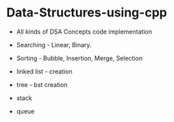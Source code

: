 # Data-Structures-using-cpp

- All kinds of DSA Concepts code implementation

- Searching - Linear, Binary.

- Sorting - Bubble, Insertion, Merge, Selection 

- linked list - creation

- tree - bst creation

- stack 

- queue

